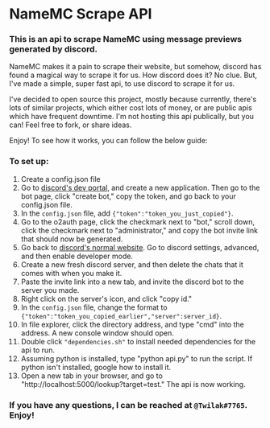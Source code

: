 # NameMC Scrape API

### This is an api to scrape NameMC using message previews generated by discord.

NameMC makes it a pain to scrape their website, but somehow, discord has found a magical way to scrape it for us.
How discord does it? No clue. But, I've made a simple, super fast api, to use discord to scrape it for us.

I've decided to open source this project, mostly because currently, there's lots of similar projects,
which either cost lots of money, or are public apis which have frequent downtime. I'm not hosting this api publically,
but you can! Feel free to fork, or share ideas.

Enjoy! To see how it works, you can follow the below guide:


### To set up:
1. Create a config.json file
1. Go to [discord's dev portal](https://discord.com/developers/applications), and create a new application. Then go to the bot page, click "create bot," copy the token, and go back to your config.json file.
1. In the `config.json` file, add `{"token":"token_you_just_copied"}`.
1. Go to the o2auth page, click the checkmark next to "bot," scroll down, click the checkmark next to "administrator," and copy the bot invite link that should now be generated.
1. Go back to [discord's normal website](https://discord.com/app). Go to discord settings, advanced, and then enable developer mode.
1. Create a new fresh discord server, and then delete the chats that it comes with when you make it.
1. Paste the invite link into a new tab, and invite the discord bot to the server you made.
1. Right click on the server's icon, and click "copy id."
1. In the `config.json` file, change the format to `{"token":"token_you_copied_earlier","server":server_id}`.
1. In file explorer, click the directory address, and type "cmd" into the address. A new console window should open.
1. Double click `"dependencies.sh"` to install needed dependencies for the api to run.
1. Assuming python is installed, type "python api.py" to run the script. If python isn't installed, google how to install it.
1. Open a new tab in your browser, and go to "http://localhost:5000/lookup?target=test." The api is now working.

### If you have any questions, I can be reached at `@Twilak#7765`. Enjoy!
